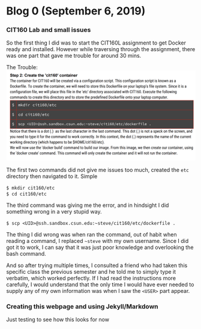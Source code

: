 
# Blog 0 (September 6, 2019)

### CIT160 Lab and small issues

So the first thing I did was to start the CIT160L assignment to get Docker ready and installed. However while traversing through the assignment, there was one part that gave me trouble for around 30 mins. 

The Trouble: 
![Trouble](https://github.com/FurenchiFurai/furenchifurai.github.io/blob/master/cit160%20lab%20errors.png?raw=true)

The first two commands did not give me issues too much, created the `etc` directory then navigated to it. Simple
```
$ mkdir cit160/etc
$ cd cit160/etc
```

The third command was giving me the error, and in hindsight I did something wrong in a very stupid way.
```
$ scp <UID>@ssh.sandbox.csun.edu:~steve/cit160/etc/dockerfile .
```	

The thing I did wrong was when ran the command, out of habit when reading a command, I replaced `~steve` with my own username.  Since I did got it to work, I can say that it was just poor knowledge and overlooking the bash command. 

And so after trying multiple times, I consulted a friend who had taken this specific class the previous semester and he told me to simply type it verbatim, which worked perfectly. If I had read the instructions more carefully, I would understand that the only time I would have ever needed to supply any of my own information was when I saw the `<USER>` part appear. 

### Creating this webpage and using Jekyll/Markdown


Just testing to see how this looks for now
